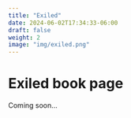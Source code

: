 ```yaml
---
title: "Exiled"
date: 2024-06-02T17:34:33-06:00
draft: false
weight: 2
image: "img/exiled.png"
---
```


# Exiled book page

Coming soon...
